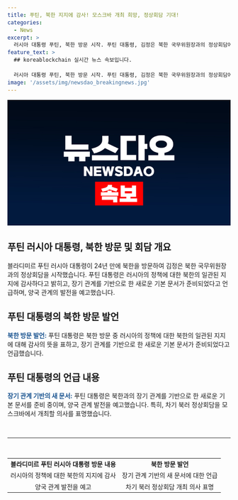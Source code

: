 ```yaml
---
title: 푸틴, 북한 지지에 감사! 모스크바 개최 희망, 정상회담 기대!
categories:
  - News
excerpt: >
  러시아 대통령 푸틴, 북한 방문 시작. 푸틴 대통령, 김정은 북한 국무위원장과의 정상회담에서 러시아 정책 지지에 감사 표시. 양국 장기 관계를 위한 새 기본 문서 준비 언급. 북러 정상회담 모스크바에서 개최 희망도 밝히며, 양국 관계 발전을 예고.
feature_text: >
  ## koreablockchain 실시간 뉴스 속보입니다.

  러시아 대통령 푸틴, 북한 방문 시작. 푸틴 대통령, 김정은 북한 국무위원장과의 정상회담에서 러시아 정책 지지에 감사 표시. 양국 장기 관계를 위한 새 기본 문서 준비 언급. 북러 정상회담 모스크바에서 개최 희망도 밝히며, 양국 관계 발전을 예고.
image: '/assets/img/newsdao_breakingnews.jpg'
---
```


<p><img src="/assets/img/newsdao_breakingnews.jpg" alt="koreablockchain 속보" /></p>

<h2 data-ke-size="size26">푸틴 러시아 대통령, 북한 방문 및 회담 개요</h2>

<p data-ke-size="size16">블라디미르 푸틴 러시아 대통령이 24년 만에 북한을 방문하여 김정은 북한 국무위원장과의 정상회담을 시작했습니다. 푸틴 대통령은 러시아의 정책에 대한 북한의 일관된 지지에 감사하다고 밝히고, 장기 관계를 기반으로 한 새로운 기본 문서가 준비되었다고 언급하며, 양국 관계의 발전을 예고했습니다.</p>

<h2 data-ke-size="size26">푸틴 대통령의 북한 방문 발언</h2>

<p data-ke-size="size16"><b><span style="color: #1a5490;">북한 방문 발언:</span></b> 푸틴 대통령은 북한 방문 중 러시아의 정책에 대한 북한의 일관된 지지에 대해 감사의 뜻을 표하고, 장기 관계를 기반으로 한 새로운 기본 문서가 준비되었다고 언급했습니다.</p>

<h2 data-ke-size="size26">푸틴 대통령의 언급 내용</h2>

<p data-ke-size="size16"><b><span style="color: #1a5490;">장기 관계 기반의 새 문서:</span></b> 푸틴 대통령은 북한과의 장기 관계를 기반으로 한 새로운 기본 문서를 준비 중이며, 양국 관계 발전을 예고했습니다. 특히, 차기 북러 정상회담을 모스크바에서 개최할 의사를 표명했습니다.</p>

<p data-ke-size="size16">&nbsp;</p>

<hr>

<p data-ke-size="size16">&nbsp;</p>

<table>
<tbody>
<tr>
<td style="text-align: center; height: 17px;"><b>블라디미르 푸틴 러시아 대통령 방문 내용</b></td>
<td style="text-align: center; height: 17px;"><b>북한 방문 발언</b></td>
</tr>
<tr>
<td style="text-align: center; height: 17px;">러시아의 정책에 대한 북한의 지지에 감사</td>
<td style="text-align: center; height: 17px;">장기 관계 기반의 새 문서에 대한 언급</td>
</tr>
<tr>
<td style="text-align: center; height: 17px;">양국 관계 발전을 예고</td>
<td style="text-align: center; height: 17px;">차기 북러 정상회담 개최 의사 표명</td>
</tr>
</tbody>
</table>

<p data-ke-size="size16">&nbsp;</p>

<p data-ke-size="size16">&nbsp;</p>

